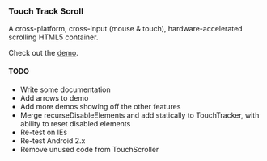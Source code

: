 ### Touch Track Scroll
A cross-platform, cross-input (mouse & touch), hardware-accelerated scrolling HTML5 container.

Check out the [demo](http://cacheflowe.github.io/touch-track-scroll/).
#### TODO
* Write some documentation
* Add arrows to demo
* Add more demos showing off the other features
* Merge recurseDisableElements and add statically to TouchTracker, with ability to reset disabled elements
* Re-test on IEs
* Re-test Android 2.x
* Remove unused code from TouchScroller